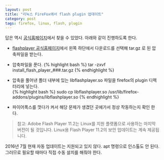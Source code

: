 ```yaml
---
layout: post
title: "리눅스 FireFox에서 flash plugin 업데이트"
category: post
tags: firefox, linux, flash, plugin
---
```


답은 역시 [공식홈페이지](https://support.mozilla.org/ko/kb/install-flash-plugin-view-videos-animations-games)에서 찾을 수 있었다. 아래와 같이 진행하도록 한다.

* [flashplayer 공식홈페이지](https://get.adobe.com/kr/flashplayer/)에서 왼쪽 하단에서 다운로드를 선택해  tar.gz 로 된 압축파일을 받는다.

* 압축파일을 푼다.
{% highlight bash %}
tar -zxvf install_flash_player_###.tar.gz
{% endhighlight %}

* 압축을 풀어낸 폴더 내부에 있는 libflashplayer.so 파일을 firefox의 plugin 디렉터리에 넣는다.  
{% highlight bash %}
sudo cp libflashplayer.so /usr/lib/firefox-addons/plugins/libflashplayer.so
{% endhighlight %}

* 파이어폭스를 껏다가 켜서 해당 문제가 생겼던 곳에가서 정상 작동하는지 확인 한다.


> 참고: Adobe Flash Player 11.2는 Linux를 지원 플랫폼으로 사용하는 마지막 버전이 될 것입니다. Linux용 Flash Player 11.2의 보안 업데이트는 계속 제공됩니다.

2016년 7월 현재 자동 업데이트는 지원되고 있지 않다. apt 명령으로 인스톨도 안 된다.
그러므로 필요할 때마다 직접 수동 설치를 해줘야 한다.
